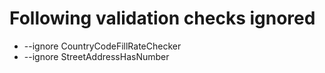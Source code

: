 # Following validation checks ignored

- --ignore CountryCodeFillRateChecker
- --ignore StreetAddressHasNumber
